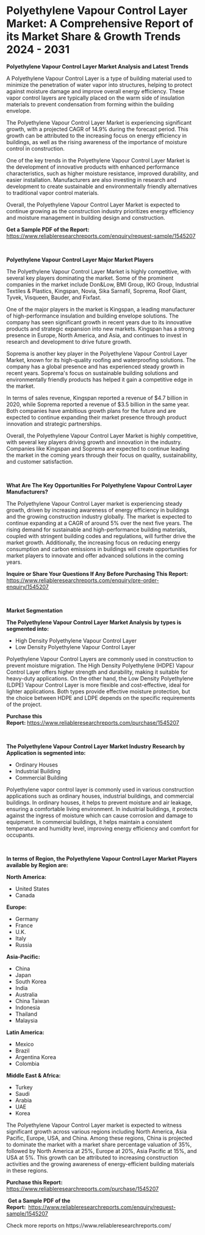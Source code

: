 <p><h1>Polyethylene Vapour Control Layer Market: A Comprehensive Report of its Market Share & Growth Trends 2024 - 2031</h1></p><p><strong>Polyethylene Vapour Control Layer Market Analysis and Latest Trends</strong></p>
<p><p>A Polyethylene Vapour Control Layer is a type of building material used to minimize the penetration of water vapor into structures, helping to protect against moisture damage and improve overall energy efficiency. These vapor control layers are typically placed on the warm side of insulation materials to prevent condensation from forming within the building envelope.</p><p>The Polyethylene Vapour Control Layer Market is experiencing significant growth, with a projected CAGR of 14.9% during the forecast period. This growth can be attributed to the increasing focus on energy efficiency in buildings, as well as the rising awareness of the importance of moisture control in construction.</p><p>One of the key trends in the Polyethylene Vapour Control Layer Market is the development of innovative products with enhanced performance characteristics, such as higher moisture resistance, improved durability, and easier installation. Manufacturers are also investing in research and development to create sustainable and environmentally friendly alternatives to traditional vapor control materials.</p><p>Overall, the Polyethylene Vapour Control Layer Market is expected to continue growing as the construction industry prioritizes energy efficiency and moisture management in building design and construction.</p></p>
<p><strong>Get a Sample PDF of the Report:&nbsp;</strong> <a href="https://www.reliableresearchreports.com/enquiry/request-sample/1545207">https://www.reliableresearchreports.com/enquiry/request-sample/1545207</a></p>
<p>&nbsp;</p>
<p><strong>Polyethylene Vapour Control Layer Major Market Players</strong></p>
<p><p>The Polyethylene Vapour Control Layer Market is highly competitive, with several key players dominating the market. Some of the prominent companies in the market include Don&Low, BMI Group, IKO Group, Industrial Textiles & Plastics, Kingspan, Novia, Sika Sarnafil, Soprema, Roof Giant, Tyvek, Visqueen, Bauder, and Fixfast.</p><p>One of the major players in the market is Kingspan, a leading manufacturer of high-performance insulation and building envelope solutions. The company has seen significant growth in recent years due to its innovative products and strategic expansion into new markets. Kingspan has a strong presence in Europe, North America, and Asia, and continues to invest in research and development to drive future growth.</p><p>Soprema is another key player in the Polyethylene Vapour Control Layer Market, known for its high-quality roofing and waterproofing solutions. The company has a global presence and has experienced steady growth in recent years. Soprema's focus on sustainable building solutions and environmentally friendly products has helped it gain a competitive edge in the market.</p><p>In terms of sales revenue, Kingspan reported a revenue of $4.7 billion in 2020, while Soprema reported a revenue of $3.5 billion in the same year. Both companies have ambitious growth plans for the future and are expected to continue expanding their market presence through product innovation and strategic partnerships.</p><p>Overall, the Polyethylene Vapour Control Layer Market is highly competitive, with several key players driving growth and innovation in the industry. Companies like Kingspan and Soprema are expected to continue leading the market in the coming years through their focus on quality, sustainability, and customer satisfaction.</p></p>
<p>&nbsp;</p>
<p><strong>What Are The Key Opportunities For Polyethylene Vapour Control Layer Manufacturers?</strong></p>
<p><p>The Polyethylene Vapour Control Layer market is experiencing steady growth, driven by increasing awareness of energy efficiency in buildings and the growing construction industry globally. The market is expected to continue expanding at a CAGR of around 5% over the next five years. The rising demand for sustainable and high-performance building materials, coupled with stringent building codes and regulations, will further drive the market growth. Additionally, the increasing focus on reducing energy consumption and carbon emissions in buildings will create opportunities for market players to innovate and offer advanced solutions in the coming years.</p></p>
<p><strong>Inquire or Share Your Questions If Any Before Purchasing This Report:</strong> <a href="https://www.reliableresearchreports.com/enquiry/pre-order-enquiry/1545207">https://www.reliableresearchreports.com/enquiry/pre-order-enquiry/1545207</a></p>
<p>&nbsp;</p>
<p><strong>Market Segmentation</strong></p>
<p><strong>The Polyethylene Vapour Control Layer Market Analysis by types is segmented into:</strong></p>
<p><ul><li>High Density Polyethylene Vapour Control Layer</li><li>Low Density Polyethylene Vapour Control Layer</li></ul></p>
<p><p>Polyethylene Vapour Control Layers are commonly used in construction to prevent moisture migration. The High Density Polyethylene (HDPE) Vapour Control Layer offers higher strength and durability, making it suitable for heavy-duty applications. On the other hand, the Low Density Polyethylene (LDPE) Vapour Control Layer is more flexible and cost-effective, ideal for lighter applications. Both types provide effective moisture protection, but the choice between HDPE and LDPE depends on the specific requirements of the project.</p></p>
<p><strong>Purchase this Report:&nbsp;</strong><a href="https://www.reliableresearchreports.com/purchase/1545207">https://www.reliableresearchreports.com/purchase/1545207</a></p>
<p>&nbsp;</p>
<p><strong>The Polyethylene Vapour Control Layer Market Industry Research by Application is segmented into:</strong></p>
<p><ul><li>Ordinary Houses</li><li>Industrial Building</li><li>Commercial Building</li></ul></p>
<p><p>Polyethylene vapor control layer is commonly used in various construction applications such as ordinary houses, industrial buildings, and commercial buildings. In ordinary houses, it helps to prevent moisture and air leakage, ensuring a comfortable living environment. In industrial buildings, it protects against the ingress of moisture which can cause corrosion and damage to equipment. In commercial buildings, it helps maintain a consistent temperature and humidity level, improving energy efficiency and comfort for occupants.</p></p>
<p>&nbsp;</p>
<p><strong>In terms of Region, the Polyethylene Vapour Control Layer Market Players available by Region are:</strong></p>
<p>
    <p> <strong> North America: </strong>
        <ul>
            <li>United States</li>
            <li>Canada</li>
        </ul>
        </p> 
    <p> <strong> Europe: </strong>
        <ul>
            <li>Germany</li>
            <li>France</li>
            <li>U.K.</li>
            <li>Italy</li>
            <li>Russia</li>
        </ul>
        </p> 
    <p> <strong> Asia-Pacific: </strong>
        <ul>
            <li>China</li>
            <li>Japan</li>
            <li>South Korea</li>
            <li>India</li>
            <li>Australia</li>
            <li>China Taiwan</li>
            <li>Indonesia</li>
            <li>Thailand</li>
            <li>Malaysia</li>
        </ul>
        </p> 
    <p> <strong> Latin America: </strong>
        <ul>
            <li>Mexico</li>
            <li>Brazil</li>
            <li>Argentina Korea</li>
            <li>Colombia</li>
        </ul>
        </p> 
    <p> <strong> Middle East & Africa: </strong>
        <ul>
            <li>Turkey</li>
            <li>Saudi</li>
            <li>Arabia</li>
            <li>UAE</li>
            <li>Korea</li>
        </ul>
    </p>
    </p>
<p><p>The Polyethylene Vapour Control Layer market is expected to witness significant growth across various regions including North America, Asia Pacific, Europe, USA, and China. Among these regions, China is projected to dominate the market with a market share percentage valuation of 35%, followed by North America at 25%, Europe at 20%, Asia Pacific at 15%, and USA at 5%. This growth can be attributed to increasing construction activities and the growing awareness of energy-efficient building materials in these regions.</p></p>
<p><strong>Purchase this Report: </strong><a href="https://www.reliableresearchreports.com/purchase/1545207">https://www.reliableresearchreports.com/purchase/1545207</a></p>
<p>&nbsp;<strong>Get a Sample PDF of the Report:&nbsp;&nbsp;</strong><a href="https://www.reliableresearchreports.com/enquiry/request-sample/1545207">https://www.reliableresearchreports.com/enquiry/request-sample/1545207</a></p>
<p><strong></strong></p>
<p>Check more reports on https://www.reliableresearchreports.com/</p>